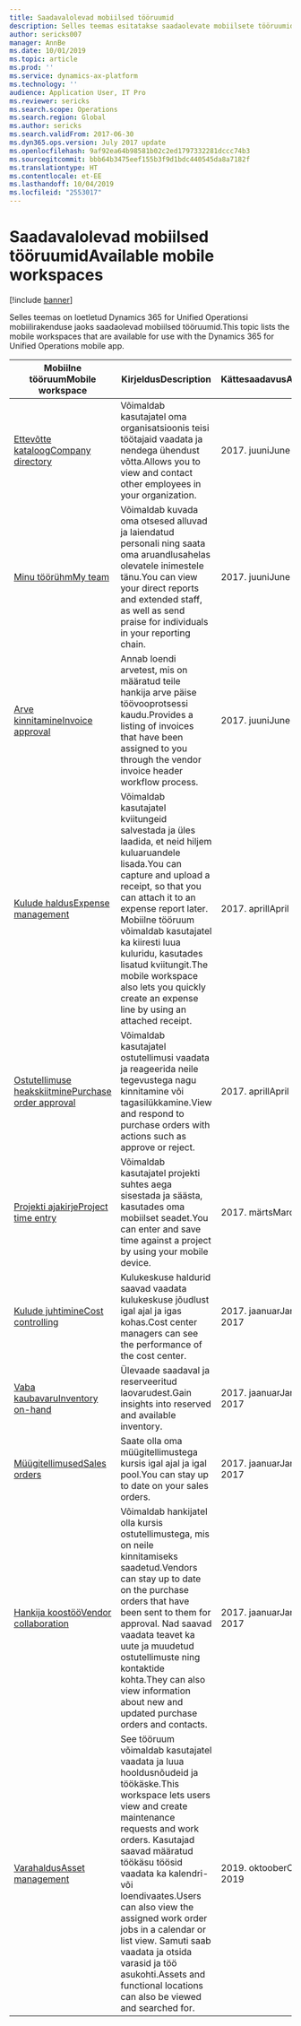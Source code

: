 ```yaml
---
title: Saadavalolevad mobiilsed tööruumid
description: Selles teemas esitatakse saadaolevate mobiilsete tööruumide loend.
author: sericks007
manager: AnnBe
ms.date: 10/01/2019
ms.topic: article
ms.prod: ''
ms.service: dynamics-ax-platform
ms.technology: ''
audience: Application User, IT Pro
ms.reviewer: sericks
ms.search.scope: Operations
ms.search.region: Global
ms.author: sericks
ms.search.validFrom: 2017-06-30
ms.dyn365.ops.version: July 2017 update
ms.openlocfilehash: 9af92ea64b98581b02c2ed1797332281dccc74b3
ms.sourcegitcommit: bbb64b3475eef155b3f9d1bdc440545da8a7182f
ms.translationtype: HT
ms.contentlocale: et-EE
ms.lasthandoff: 10/04/2019
ms.locfileid: "2553017"
---
```

# <a name="available-mobile-workspaces"></a><span data-ttu-id="7c2b0-103">Saadavalolevad mobiilsed tööruumid</span><span class="sxs-lookup"><span data-stu-id="7c2b0-103">Available mobile workspaces</span></span>

[!include [banner](../includes/banner.md)]

<span data-ttu-id="7c2b0-104">Selles teemas on loetletud Dynamics 365 for Unified Operationsi mobiilirakenduse jaoks saadaolevad mobiilsed tööruumid.</span><span class="sxs-lookup"><span data-stu-id="7c2b0-104">This topic lists the mobile workspaces that are available for use with the Dynamics 365 for Unified Operations mobile app.</span></span>


| <span data-ttu-id="7c2b0-105">Mobiilne tööruum</span><span class="sxs-lookup"><span data-stu-id="7c2b0-105">Mobile workspace</span></span>     | <span data-ttu-id="7c2b0-106">Kirjeldus</span><span class="sxs-lookup"><span data-stu-id="7c2b0-106">Description</span></span>   | <span data-ttu-id="7c2b0-107">Kättesaadavus</span><span class="sxs-lookup"><span data-stu-id="7c2b0-107">Availability</span></span>   |
|----------------------|---------------|--------------|
|[<span data-ttu-id="7c2b0-108">Ettevõtte kataloog</span><span class="sxs-lookup"><span data-stu-id="7c2b0-108">Company directory</span></span>](company-directory-mobile-workspace.md)| <span data-ttu-id="7c2b0-109">Võimaldab kasutajatel oma organisatsioonis teisi töötajaid vaadata ja nendega ühendust võtta.</span><span class="sxs-lookup"><span data-stu-id="7c2b0-109">Allows you to view and contact other employees in your organization.</span></span>| <span data-ttu-id="7c2b0-110">2017. juuni</span><span class="sxs-lookup"><span data-stu-id="7c2b0-110">June 2017</span></span> |    
|[<span data-ttu-id="7c2b0-111">Minu töörühm</span><span class="sxs-lookup"><span data-stu-id="7c2b0-111">My team</span></span>](manager-self-service-mobile-workspace.md)| <span data-ttu-id="7c2b0-112">Võimaldab kuvada oma otsesed alluvad ja laiendatud personali ning saata oma aruandlusahelas olevatele inimestele tänu.</span><span class="sxs-lookup"><span data-stu-id="7c2b0-112">You can view your direct reports and extended staff, as well as send praise for individuals in your reporting chain.</span></span>|<span data-ttu-id="7c2b0-113">2017. juuni</span><span class="sxs-lookup"><span data-stu-id="7c2b0-113">June 2017</span></span> |     
|[<span data-ttu-id="7c2b0-114">Arve kinnitamine</span><span class="sxs-lookup"><span data-stu-id="7c2b0-114">Invoice approval</span></span>](invoice-approval-mobile-workspace.md)| <span data-ttu-id="7c2b0-115">Annab loendi arvetest, mis on määratud teile hankija arve päise töövooprotsessi kaudu.</span><span class="sxs-lookup"><span data-stu-id="7c2b0-115">Provides a listing of invoices that have been assigned to you through the vendor invoice header workflow process.</span></span>| <span data-ttu-id="7c2b0-116">2017. juuni</span><span class="sxs-lookup"><span data-stu-id="7c2b0-116">June 2017</span></span>   |
| [<span data-ttu-id="7c2b0-117">Kulude haldus</span><span class="sxs-lookup"><span data-stu-id="7c2b0-117">Expense management</span></span>](../../../finance/expense-management/expense-management-mobile-workspace.md) | <span data-ttu-id="7c2b0-118">Võimaldab kasutajatel kviitungeid salvestada ja üles laadida, et neid hiljem kuluaruandele lisada.</span><span class="sxs-lookup"><span data-stu-id="7c2b0-118">You can capture and upload a receipt, so that you can attach it to an expense report later.</span></span> <span data-ttu-id="7c2b0-119">Mobiilne tööruum võimaldab kasutajatel ka kiiresti luua kuluridu, kasutades lisatud kviitungit.</span><span class="sxs-lookup"><span data-stu-id="7c2b0-119">The mobile workspace also lets you quickly create an expense line by using an attached receipt.</span></span> | <span data-ttu-id="7c2b0-120">2017. aprill</span><span class="sxs-lookup"><span data-stu-id="7c2b0-120">April 2017</span></span> |
| [<span data-ttu-id="7c2b0-121">Ostutellimuse heakskiitmine</span><span class="sxs-lookup"><span data-stu-id="7c2b0-121">Purchase order approval</span></span>](../../../supply-chain/procurement/purchase-order-mobile-workspace.md) | <span data-ttu-id="7c2b0-122">Võimaldab kasutajatel ostutellimusi vaadata ja reageerida neile tegevustega nagu kinnitamine või tagasilükkamine.</span><span class="sxs-lookup"><span data-stu-id="7c2b0-122">View and respond to purchase orders with actions such as approve or reject.</span></span> | <span data-ttu-id="7c2b0-123">2017. aprill</span><span class="sxs-lookup"><span data-stu-id="7c2b0-123">April 2017</span></span> |
| [<span data-ttu-id="7c2b0-124">Projekti ajakirje</span><span class="sxs-lookup"><span data-stu-id="7c2b0-124">Project time entry</span></span>](../../../finance/project-management/project-time-entry-mobile-workspace.md) | <span data-ttu-id="7c2b0-125">Võimaldab kasutajatel projekti suhtes aega sisestada ja säästa, kasutades oma mobiilset seadet.</span><span class="sxs-lookup"><span data-stu-id="7c2b0-125">You can enter and save time against a project by using your mobile device.</span></span> | <span data-ttu-id="7c2b0-126">2017. märts</span><span class="sxs-lookup"><span data-stu-id="7c2b0-126">March 2017</span></span> |
| [<span data-ttu-id="7c2b0-127">Kulude juhtimine</span><span class="sxs-lookup"><span data-stu-id="7c2b0-127">Cost controlling</span></span>](../../../finance/cost-accounting/cost-controlling-mobile-workspace.md)     | <span data-ttu-id="7c2b0-128">Kulukeskuse haldurid saavad vaadata kulukeskuse jõudlust igal ajal ja igas kohas.</span><span class="sxs-lookup"><span data-stu-id="7c2b0-128">Cost center managers can see the performance of the cost center.</span></span>                                                                                               |  <span data-ttu-id="7c2b0-129">2017. jaanuar</span><span class="sxs-lookup"><span data-stu-id="7c2b0-129">January 2017</span></span>        |
| [<span data-ttu-id="7c2b0-130">Vaba kaubavaru</span><span class="sxs-lookup"><span data-stu-id="7c2b0-130">Inventory on-hand</span></span>](../../../supply-chain/inventory/inventory-on-hand-mobile-workspace.md)    | <span data-ttu-id="7c2b0-131">Ülevaade saadaval ja reserveeritud laovarudest.</span><span class="sxs-lookup"><span data-stu-id="7c2b0-131">Gain insights into reserved and available inventory.</span></span>                                                                                                    |   <span data-ttu-id="7c2b0-132">2017. jaanuar</span><span class="sxs-lookup"><span data-stu-id="7c2b0-132">January 2017</span></span>       |
| [<span data-ttu-id="7c2b0-133">Müügitellimused</span><span class="sxs-lookup"><span data-stu-id="7c2b0-133">Sales orders</span></span>](../../../supply-chain/sales-marketing/sales-orders-mobile-workspace.md)         | <span data-ttu-id="7c2b0-134">Saate olla oma müügitellimustega kursis igal ajal ja igal pool.</span><span class="sxs-lookup"><span data-stu-id="7c2b0-134">You can stay up to date on your sales orders.</span></span>                                                                                                                          |  <span data-ttu-id="7c2b0-135">2017. jaanuar</span><span class="sxs-lookup"><span data-stu-id="7c2b0-135">January 2017</span></span>                  |
| [<span data-ttu-id="7c2b0-136">Hankija koostöö</span><span class="sxs-lookup"><span data-stu-id="7c2b0-136">Vendor collaboration</span></span>](../../../supply-chain/procurement/vendor-collaboration-mobile-workspace.md) | <span data-ttu-id="7c2b0-137">Võimaldab hankijatel olla kursis ostutellimustega, mis on neile kinnitamiseks saadetud.</span><span class="sxs-lookup"><span data-stu-id="7c2b0-137">Vendors can stay up to date on the purchase orders that have been sent to them for approval.</span></span> <span data-ttu-id="7c2b0-138">Nad saavad vaadata teavet ka uute ja muudetud ostutellimuste ning kontaktide kohta.</span><span class="sxs-lookup"><span data-stu-id="7c2b0-138">They can also view information about new and updated purchase orders and contacts.</span></span> |<span data-ttu-id="7c2b0-139">2017. jaanuar</span><span class="sxs-lookup"><span data-stu-id="7c2b0-139">January 2017</span></span>    |
| [<span data-ttu-id="7c2b0-140">Varahaldus</span><span class="sxs-lookup"><span data-stu-id="7c2b0-140">Asset management</span></span>](../../../supply-chain/asset-management/asset-management-mobile-workspace.md) | <span data-ttu-id="7c2b0-141">See tööruum võimaldab kasutajatel vaadata ja luua hooldusnõudeid ja töökäske.</span><span class="sxs-lookup"><span data-stu-id="7c2b0-141">This workspace lets users view and create maintenance requests and work orders.</span></span> <span data-ttu-id="7c2b0-142">Kasutajad saavad määratud töökäsu töösid vaadata ka kalendri- või loendivaates.</span><span class="sxs-lookup"><span data-stu-id="7c2b0-142">Users can also view the assigned work order jobs in a calendar or list view.</span></span> <span data-ttu-id="7c2b0-143">Samuti saab vaadata ja otsida varasid ja töö asukohti.</span><span class="sxs-lookup"><span data-stu-id="7c2b0-143">Assets and functional locations can also be viewed and searched for.</span></span> |<span data-ttu-id="7c2b0-144">2019. oktoober</span><span class="sxs-lookup"><span data-stu-id="7c2b0-144">October 2019</span></span>    |
